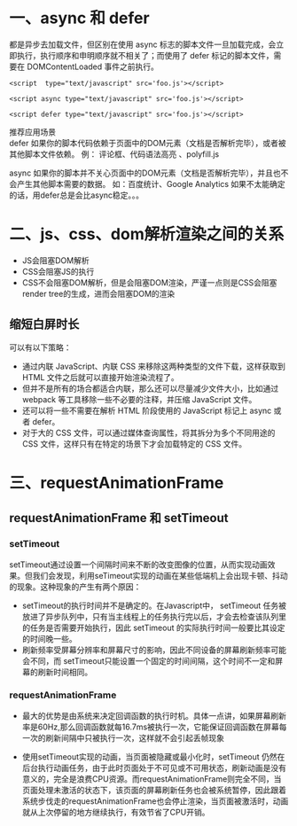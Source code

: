 # 一、async 和 defer

都是异步去加载文件，但区别在使用 async 标志的脚本文件一旦加载完成，会立即执行，执行顺序和申明顺序就不相关了；而使用了 defer 标记的脚本文件，需要在 DOMContentLoaded 事件之前执行。
```
<script  type="text/javascript" src='foo.js'></script>

<script async type="text/javascript" src='foo.js'></script>

<script defer type="text/javascript" src='foo.js'></script>
```
推荐应用场景  
defer
如果你的脚本代码依赖于页面中的DOM元素（文档是否解析完毕），或者被其他脚本文件依赖。
例： 评论框、代码语法高亮 、polyfill.js

async
如果你的脚本并不关心页面中的DOM元素（文档是否解析完毕），并且也不会产生其他脚本需要的数据。
如：百度统计、Google Analytics
如果不太能确定的话，用defer总是会比async稳定。。。

# 二、js、css、dom解析渲染之间的关系
  * JS会阻塞DOM解析
  * CSS会阻塞JS的执行
  * CSS不会阻塞DOM解析，但是会阻塞DOM渲染，严谨一点则是CSS会阻塞render tree的生成，进而会阻塞DOM的渲染

## 缩短白屏时长
可以有以下策略：
* 通过内联 JavaScript、内联 CSS 来移除这两种类型的文件下载，这样获取到 HTML 文件之后就可以直接开始渲染流程了。
* 但并不是所有的场合都适合内联，那么还可以尽量减少文件大小，比如通过 webpack 等工具移除一些不必要的注释，并压缩 JavaScript 文件。
* 还可以将一些不需要在解析 HTML 阶段使用的 JavaScript 标记上 async 或者 defer。
* 对于大的 CSS 文件，可以通过媒体查询属性，将其拆分为多个不同用途的 CSS 文件，这样只有在特定的场景下才会加载特定的 CSS 文件。

# 三、requestAnimationFrame

## requestAnimationFrame 和 setTimeout

### setTimeout
setTimeout通过设置一个间隔时间来不断的改变图像的位置，从而实现动画效果。但我们会发现，利用seTimeout实现的动画在某些低端机上会出现卡顿、抖动的现象。这种现象的产生有两个原因：

* setTimeout的执行时间并不是确定的。在Javascript中， setTimeout 任务被放进了异步队列中，只有当主线程上的任务执行完以后，才会去检查该队列里的任务是否需要开始执行，因此 setTimeout 的实际执行时间一般要比其设定的时间晚一些。
* 刷新频率受屏幕分辨率和屏幕尺寸的影响，因此不同设备的屏幕刷新频率可能会不同，而 setTimeout只能设置一个固定的时间间隔，这个时间不一定和屏幕的刷新时间相同。

### requestAnimationFrame
* 最大的优势是由系统来决定回调函数的执行时机。具体一点讲，如果屏幕刷新率是60Hz,那么回调函数就每16.7ms被执行一次，它能保证回调函数在屏幕每一次的刷新间隔中只被执行一次，这样就不会引起丢帧现象

* 使用setTimeout实现的动画，当页面被隐藏或最小化时，setTimeout 仍然在后台执行动画任务，由于此时页面处于不可见或不可用状态，刷新动画是没有意义的，完全是浪费CPU资源。而requestAnimationFrame则完全不同，当页面处理未激活的状态下，该页面的屏幕刷新任务也会被系统暂停，因此跟着系统步伐走的requestAnimationFrame也会停止渲染，当页面被激活时，动画就从上次停留的地方继续执行，有效节省了CPU开销。